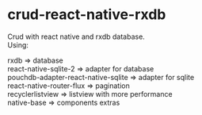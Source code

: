# crud-react-native-rxdb
Crud with react native and rxdb database. <br />
Using:<br />

rxdb => database <br />
react-native-sqlite-2 => adapter for database <br />
pouchdb-adapter-react-native-sqlite => adapter for sqlite <br />
react-native-router-flux => pagination <br />
recyclerlistview => listview with more performance <br />
native-base => components extras <br />
